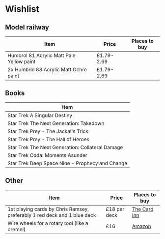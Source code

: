 # Wishlist
## Model railway
| Item | Price | Places to buy |
| --- | --- | --- |
| Humbrol 81 Acrylic Matt Pale Yellow paint | £1.79-2.69 | []() |
| 2x Humbrol 83 Acrylic Matt Ochre paint | £1.79-2.69 | []() |

## Books
| Item |
| --- |
| Star Trek A Singular Destiny |
| Star Trek The Next Generation: Takedown |
| Star Trek Prey - The Jackal's Trick |
| Star Trek Prey - The Hall of Heroes |
| Star Trek The Next Generation: Collateral Damage |
| Star Trek Coda: Moments Asunder |
| Star Trek Deep Space Nine - Prophecy and Change |

## Other
| Item | Price | Places to buy |
| --- | --- | --- |
| 1st playing cards by Chris Ramsey, preferably 1 red deck and 1 blue deck | £18 per deck | [The Card Inn](https://thecardinn.co.uk/collections/chris-ramsay/products/1st-playing-cards-x-bicycle-chris-ramsay) |
| Wire wheels for a rotary tool (like a dremel) | £16 | [Amazon](https://www.amazon.co.uk/Stainless-Cleaning-Corrosion-Polishing-Compatible/dp/B094VPS3KQ) |
